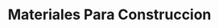 ---
title: "Materiales Para Construccion"
url: /toluca-de-lerdo/materiales-para-construccion/
shop: comercio
---